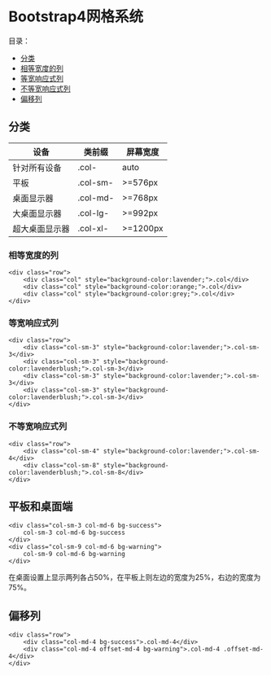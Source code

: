 # Bootstrap4网格系统

目录：

- [分类](#分类)
- [相等宽度的列](#相等宽度的列)
- [等宽响应式列](#等宽响应式列)
- [不等宽响应式列](#不等宽响应式列)
- [偏移列](#偏移列)

## 分类

| 设备           | 类前缀   | 屏幕宽度 |
| -------------- | -------- | -------- |
| 针对所有设备   | .col-    | auto     |
| 平板           | .col-sm- | >=576px  |
| 桌面显示器     | .col-md- | >=768px  |
| 大桌面显示器   | .col-lg- | >=992px  |
| 超大桌面显示器 | .col-xl- | >=1200px |

### 相等宽度的列

```
<div class="row">
	<div class="col" style="background-color:lavender;">.col</div>
    <div class="col" style="background-color:orange;">.col</div>
    <div class="col" style="background-color:grey;">.col</div>
</div>
```

### 等宽响应式列

```
<div class="row">
    <div class="col-sm-3" style="background-color:lavender;">.col-sm-3</div>
    <div class="col-sm-3" style="background-color:lavenderblush;">.col-sm-3</div>
    <div class="col-sm-3" style="background-color:lavender;">.col-sm-3</div>
    <div class="col-sm-3" style="background-color:lavenderblush;">.col-sm-3</div>
</div>
```

### 不等宽响应式列

```
<div class="row">
    <div class="col-sm-4" style="background-color:lavender;">.col-sm-4</div>
    <div class="col-sm-8" style="background-color:lavenderblush;">.col-sm-8</div>
</div>
```

## 平板和桌面端

```
<div class="col-sm-3 col-md-6 bg-success">
	col-sm-3 col-md-6 bg-success
</div>
<div class="col-sm-9 col-md-6 bg-warning">
	col-sm-9 col-md-6 bg-warning
</div>
```

在桌面设置上显示两列各占50%，在平板上则左边的宽度为25%，右边的宽度为75%。

## 偏移列

```
<div class="row">
	<div class="col-md-4 bg-success">.col-md-4</div>
	<div class="col-md-4 offset-md-4 bg-warning">.col-md-4 .offset-md-4</div>
</div>
```

